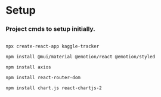 # Setup

### Project  cmds to setup initially.

``` 

npx create-react-app kaggle-tracker

npm install @mui/material @emotion/react @emotion/styled

npm install axios

npm install react-router-dom

npm install chart.js react-chartjs-2


```
